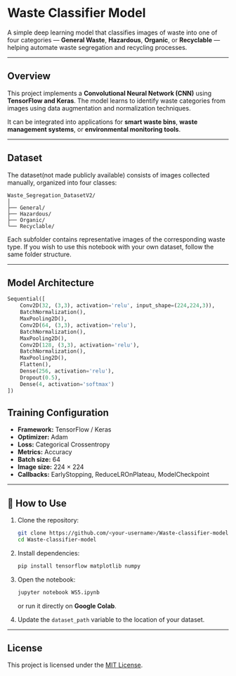 # Waste Classifier Model

A simple deep learning model that classifies images of waste into one of four categories — **General Waste**, **Hazardous**, **Organic**, or **Recyclable** — helping automate waste segregation and recycling processes.

---

## Overview
This project implements a **Convolutional Neural Network (CNN)** using **TensorFlow and Keras**.
The model learns to identify waste categories from images using data augmentation and normalization techniques.

It can be integrated into applications for **smart waste bins**, **waste management systems**, or **environmental monitoring tools**.

---

## Dataset
The dataset(not made publicly available) consists of images collected manually, organized into four classes:

```
Waste_Segregation_DatasetV2/
│
├── General/
├── Hazardous/
├── Organic/
└── Recyclable/
```

Each subfolder contains representative images of the corresponding waste type.
If you wish to use this notebook with your own dataset, follow the same folder structure.

---

## Model Architecture

```python
Sequential([
    Conv2D(32, (3,3), activation='relu', input_shape=(224,224,3)),
    BatchNormalization(),
    MaxPooling2D(),
    Conv2D(64, (3,3), activation='relu'),
    BatchNormalization(),
    MaxPooling2D(),
    Conv2D(128, (3,3), activation='relu'),
    BatchNormalization(),
    MaxPooling2D(),
    Flatten(),
    Dense(256, activation='relu'),
    Dropout(0.5),
    Dense(4, activation='softmax')
])
```

## Training Configuration
- **Framework:** TensorFlow / Keras
- **Optimizer:** Adam
- **Loss:** Categorical Crossentropy
- **Metrics:** Accuracy
- **Batch size:** 64
- **Image size:** 224 × 224
- **Callbacks:** EarlyStopping, ReduceLROnPlateau, ModelCheckpoint

---

## 🧪 How to Use

1. Clone the repository:
   ```bash
   git clone https://github.com/<your-username>/Waste-classifier-model.git
   cd Waste-classifier-model
   ```

2. Install dependencies:
   ```bash
   pip install tensorflow matplotlib numpy
   ```

3. Open the notebook:
   ```bash
   jupyter notebook WS5.ipynb
   ```
   or run it directly on **Google Colab**.

4. Update the `dataset_path` variable to the location of your dataset.

---

## License
This project is licensed under the [MIT License](LICENSE).
